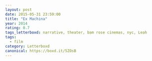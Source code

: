 ```yaml
---
layout: post 
date: 2015-05-31 23:59:00
title: "Ex Machina"
year: 2014
rating: 0.7
tags_letterboxd: narrative, theater, bam rose cinemas, nyc, Leah
tags:
  - film
category: Letterboxd
canonical: https://boxd.it/5ZOsB
---
```


